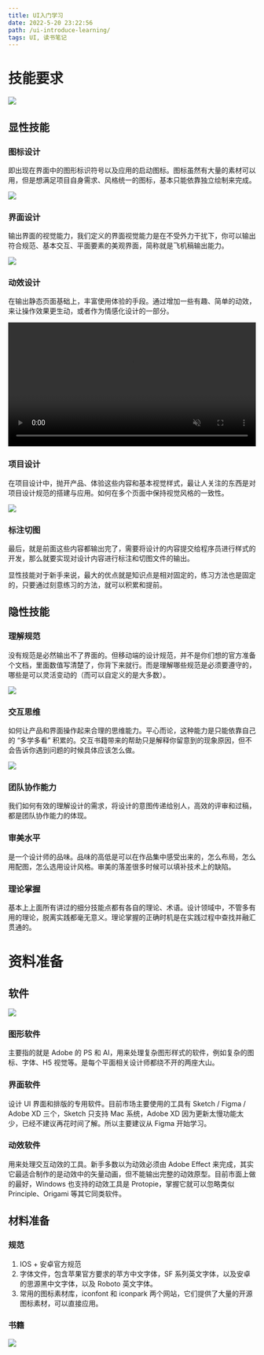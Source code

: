```yaml
---
title: UI入门学习
date: 2022-5-20 23:22:56
path: /ui-introduce-learning/
tags: UI, 读书笔记
---
```


# 技能要求

![](res/2022-05-20-23-40-33.png)

## 显性技能

### 图标设计

即出现在界面中的图形标识符号以及应用的启动图标。图标虽然有大量的素材可以用，但是想满足项目自身需求、风格统一的图标，基本只能依靠独立绘制来完成。

![](res/2022-05-20-23-42-25.png)

### 界面设计

输出界面的视觉能力，我们定义的界面视觉能力是在不受外力干扰下，你可以输出符合规范、基本交互、平面要素的美观界面，简称就是飞机稿输出能力。

![](res/2022-05-20-23-44-53.png)

### 动效设计

在输出静态页面基础上，丰富使用体验的手段。通过增加一些有趣、简单的动效，来让操作效果更生动，或者作为情感化设计的一部分。

<video src="/examples/ui-introduce-learning/2022-05-20-23-50-38.mp4" loop muted autoplay width="100%"></video>

### 项目设计

在项目设计中，抛开产品、体验这些内容和基本视觉样式，最让人关注的东西是对项目设计规范的搭建与应用。如何在多个页面中保持视觉风格的一致性。

![](res/2022-05-20-23-57-08.png)

### 标注切图

最后，就是前面这些内容都输出完了，需要将设计的内容提交给程序员进行样式的开发，那么就要实现对设计内容进行标注和切图文件的输出。

显性技能对于新手来说，最大的优点就是知识点是相对固定的，练习方法也是固定的，只要通过刻意练习的方法，就可以积累和提前。

## 隐性技能

### 理解规范

没有规范是必然输出不了界面的。但移动端的设计规范，并不是你们想的官方准备个文档，里面数值写清楚了，你背下来就行。而是理解哪些规范是必须要遵守的，哪些是可以灵活变动的（而可以自定义的是大多数）。

![](res/2022-05-21-00-01-06.png)

### 交互思维

如何让产品和界面操作起来合理的思维能力。平心而论，这种能力是只能依靠自己的 “多学多看” 积累的。交互书籍带来的帮助只是解释你留意到的现象原因，但不会告诉你遇到问题的时候具体应该怎么做。

![](res/2022-05-21-00-03-09.png)

### 团队协作能力

我们如何有效的理解设计的需求，将设计的意图传递给别人，高效的评审和过稿，都是团队协作能力的体现。

### 审美水平

是一个设计师的品味。品味的高低是可以在作品集中感受出来的，怎么布局，怎么用配图，怎么选用设计风格。审美的落差很多时候可以填补技术上的缺陷。

### 理论掌握

基本上上面所有讲过的细分技能点都有各自的理论、术语。设计领域中，不管多有用的理论，脱离实践都毫无意义。理论掌握的正确时机是在实践过程中查找并融汇贯通的。

# 资料准备

## 软件

![](res/2022-05-21-00-11-18.png)

### 图形软件

主要指的就是 Adobe 的 PS 和 AI，用来处理复杂图形样式的软件，例如复杂的图标、字体、H5 视觉等。是每个平面相关设计师都绕不开的两座大山。

### 界面软件

设计 UI 界面和排版的专用软件。目前市场主要使用的工具有 Sketch / Figma / Adobe XD 三个，Sketch 只支持 Mac 系统，Adobe XD 因为更新太慢功能太少，已经不建议再花时间了解。所以主要建议从 Figma 开始学习。

### 动效软件

用来处理交互动效的工具。新手多数以为动效必须由 Adobe Effect 来完成，其实它最适合制作的是动效中的矢量动画，但不能输出完整的动效原型。目前市面上做的最好，Windows 也支持的动效工具是 Protopie，掌握它就可以忽略类似 Principle、Origami 等其它同类软件。

## 材料准备

### 规范

1. IOS + 安卓官方规范
2. 字体文件，包含苹果官方要求的苹方中文字体，SF 系列英文字体，以及安卓的思源黑中文字体，以及 Roboto 英文字体。
3. 常用的图标素材库，iconfont 和 iconpark 两个网站，它们提供了大量的开源图标素材，可以直接应用。

### 书籍

![](res/2022-05-21-00-26-34.jpg)
